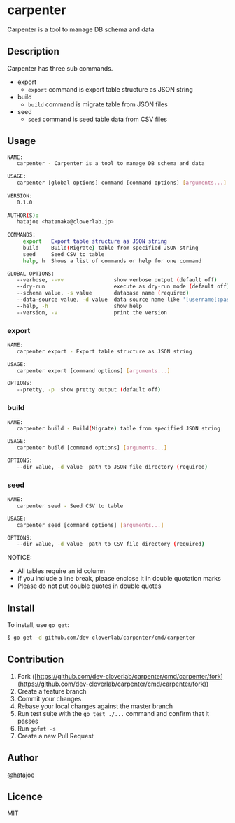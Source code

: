 # carpenter

Carpenter is a tool to manage DB schema and data

## Description

Carpenter has three sub commands.

- export
    - `export` command is export table structure as JSON string
- build
    - `build` command is migrate table from JSON files
- seed
    - `seed` command is seed table data from CSV files

## Usage

```bash
NAME:
   carpenter - Carpenter is a tool to manage DB schema and data

USAGE:
   carpenter [global options] command [command options] [arguments...]
   
VERSION:
   0.1.0
   
AUTHOR(S):
   hatajoe <hatanaka@cloverlab.jp> 
   
COMMANDS:
     export   Export table structure as JSON string
     build    Build(Migrate) table from specified JSON string
     seed     Seed CSV to table
     help, h  Shows a list of commands or help for one command

GLOBAL OPTIONS:
   --verbose, --vv                show verbose output (default off)
   --dry-run                      execute as dry-run mode (default off)
   --schema value, -s value       database name (required)
   --data-source value, -d value  data source name like '[username[:password]@][tcp[(address:port)]]' (required)
   --help, -h                     show help
   --version, -v                  print the version
```

### export

```bash
NAME:
   carpenter export - Export table structure as JSON string

USAGE:
   carpenter export [command options] [arguments...]

OPTIONS:
   --pretty, -p  show pretty output (default off)
```

### build

```bash
NAME:
   carpenter build - Build(Migrate) table from specified JSON string

USAGE:
   carpenter build [command options] [arguments...]

OPTIONS:
   --dir value, -d value  path to JSON file directory (required)
```

### seed

```bash
NAME:
   carpenter seed - Seed CSV to table

USAGE:
   carpenter seed [command options] [arguments...]

OPTIONS:
   --dir value, -d value  path to CSV file directory (required)
```

NOTICE:

- All tables require an id column
- If you include a line break, please enclose it in double quotation marks
- Please do not put double quotes in double quotes

## Install

To install, use `go get`:

```bash
$ go get -d github.com/dev-cloverlab/carpenter/cmd/carpenter
```

## Contribution

1. Fork ([https://github.com/dev-cloverlab/carpenter/cmd/carpenter/fork](https://github.com/dev-cloverlab/carpenter/cmd/carpenter/fork))
1. Create a feature branch
1. Commit your changes
1. Rebase your local changes against the master branch
1. Run test suite with the `go test ./...` command and confirm that it passes
1. Run `gofmt -s`
1. Create a new Pull Request

## Author

[@hatajoe](https://twitter.com/hatajoe)

## Licence

MIT
